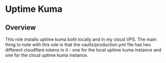 # Uptime Kuma

## Overview

This role installs uptime kuma both locally and in my cloud VPS. The main thing to note with this role is that the vaults/production.yml file has two different cloudflare tokens in it - one for the local uptime kuma instance and one for the cloud uptime kuma instance.
